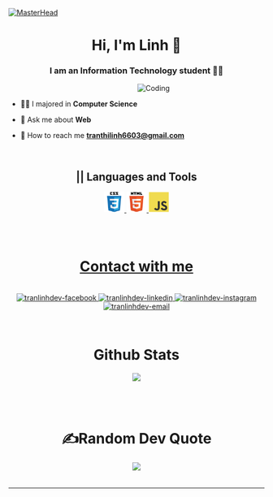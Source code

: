 [![MasterHead](https://developers.giphy.com/branch/master/static/api-512d36c09662682717108a38bbb5c57d.gif)](https://tliinh.io)

<h1 align="center">Hi, I'm Linh 👋</h1>
<h3 align="center">I am an Information Technology student 👩‍💻</h3>

<img align="right" alt="Coding" heigt ="50" width="250" src="https://i.pinimg.com/originals/18/d7/21/18d721ac54cde9936afcdd992ca1dcaa.jpg"> 

<!--<p align="left"> <img src="https://komarev.com/ghpvc/?username=tliinh&label=Profile%20views&color=0e75b6&style=flat" alt="tliinh" /> </p> -->
<br>
  
- 👩‍🎓 I majored in **Computer Science**

- 💬 Ask me about **Web**

- 📧 How to reach me **tranthilinh6603@gmail.com**
  
<br>



<h2 align="center"> || Languages and Tools</h2>
<p align="center">  <a href="https://www.w3schools.com/css/" target="_blank" rel="noreferrer"> <img src="https://raw.githubusercontent.com/devicons/devicon/master/icons/css3/css3-original-wordmark.svg" alt="css3" width="40" height="40"/>  <a href="https://www.w3.org/html/" target="_blank" rel="noreferrer"> <img src="https://raw.githubusercontent.com/devicons/devicon/master/icons/html5/html5-original-wordmark.svg" alt="html5" width="40" height="40"/> </a> <a  </a> 
<a href="https://www.javascript.com" target="_blank" rel="noreferrer"> <img src="https://raw.githubusercontent.com/devicons/devicon/master/icons/javascript/javascript-original.svg" alt="javascript" width="40" height="40"/></p>

</br> </br>

<h1 align="center">Contact with me </h1>
<br>
<!-- https://icons8.com -->
<div align="center">
 
  <a href="https://www.facebook.com/" target="blank">
    <img src="https://img.icons8.com/bubbles/100/000000/facebook-new.png" alt="tranlinhdev-facebook" />
  </a>
  <a href="https://www.linkedin.com/in/tr%E1%BA%A7n-linh-870458276/" target="blank">
    <img src="https://img.icons8.com/bubbles/100/000000/linkedin.png" alt="tranlinhdev-linkedin" />
  </a>
  <a href="https://www.instagram.com//" target="blank">
    <img src="https://img.icons8.com/bubbles/100/000000/instagram.png" alt="tranlinhdev-instagram" />
  </a>
  <a href="mailto:tranthilinh6603@gmail.com" target="top">
    <img src="https://img.icons8.com/bubbles/100/000000/apple-mail.png" alt="tranlinhdev-email" />
  </a>
</div>

  
  
</p>
  

</br>


<div align="center">
   
<h1>Github Stats</h1>
   <img src="https://github-readme-stats.vercel.app/api/top-langs?username=tliinh&theme=radical">
  
   
   </br> 
   </br>

  </br> 
  
</br> 
  
<h1> ✍️Random Dev Quote </h1>  
   <img src="https://quotes-github-readme.vercel.app/api?type=horizontal&theme=radical">
   </div>


</br>





---


